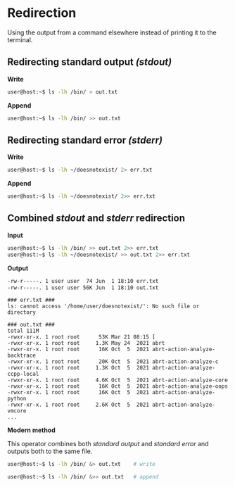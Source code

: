 
# Redirection

Using the output from a command elsewhere instead of printing it to the
terminal.

## Redirecting standard output *(stdout)*

**Write**
```bash
user@host:~$ ls -lh /bin/ > out.txt
```

**Append**

```bash
user@host:~$ ls -lh /bin/ >> out.txt
```

## Redirecting standard error *(stderr)*

**Write**
```bash
user@host:~$ ls -lh ~/doesnotexist/ 2> err.txt
```

**Append**
```bash
user@host:~$ ls -lh ~/doesnotexist/ 2>> err.txt
```

## Combined *stdout* and *stderr* redirection

**Input**

```bash
user@host:~$ ls -lh /bin/ >> out.txt 2>> err.txt
user@host:~$ ls -lh ~/doesnotexist/ >> out.txt 2>> err.txt
```

**Output**

```bash
-rw-r-----. 1 user user  74 Jun  1 18:10 err.txt
-rw-r-----. 1 user user 56K Jun  1 18:10 out.txt
```

```
### err.txt ###
ls: cannot access '/home/user/doesnotexist/': No such file or directory
```

```
### out.txt ###
total 111M
-rwxr-xr-x. 1 root root      53K Mar 21 08:15 [
-rwxr-xr-x. 1 root root     1.3K May 24  2021 abrt
-rwxr-xr-x. 1 root root      16K Oct  5  2021 abrt-action-analyze-backtrace
-rwxr-xr-x. 1 root root      20K Oct  5  2021 abrt-action-analyze-c
-rwxr-xr-x. 1 root root     1.3K Oct  5  2021 abrt-action-analyze-ccpp-local
-rwxr-xr-x. 1 root root     4.6K Oct  5  2021 abrt-action-analyze-core
-rwxr-xr-x. 1 root root      16K Oct  5  2021 abrt-action-analyze-oops
-rwxr-xr-x. 1 root root      16K Oct  5  2021 abrt-action-analyze-python
-rwxr-xr-x. 1 root root     2.6K Oct  5  2021 abrt-action-analyze-vmcore
...
```

**Modern method**

This operator combines both *standard output* and *standard error* and
outputs both to the same file.

```bash
user@host:~$ ls -lh /bin/ &> out.txt    # write
```

```bash
user@host:~$ ls -lh /bin/ &>> out.txt   # append
```
